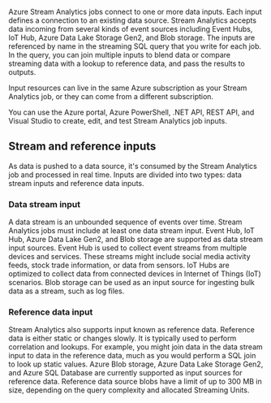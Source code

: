 Azure Stream Analytics jobs connect to one or more data inputs. Each input defines a connection to an existing data source. Stream Analytics accepts data incoming from several kinds of event sources including Event Hubs, IoT Hub, Azure Data Lake Storage Gen2, and Blob storage. The inputs are referenced by name in the streaming SQL query that you write for each job. In the query, you can join multiple inputs to blend data or compare streaming data with a lookup to reference data, and pass the results to outputs.

Input resources can live in the same Azure subscription as your Stream Analytics job, or they can come from a different subscription.

You can use the Azure portal, Azure PowerShell, .NET API, REST API, and Visual Studio to create, edit, and test Stream Analytics job inputs.

## Stream and reference inputs

As data is pushed to a data source, it's consumed by the Stream Analytics job and processed in real time. Inputs are divided into two types: data stream inputs and reference data inputs.

### Data stream input

A data stream is an unbounded sequence of events over time. Stream Analytics jobs must include at least one data stream input. Event Hub, IoT Hub, Azure Data Lake Gen2, and Blob storage are supported as data stream input sources. Event Hub is used to collect event streams from multiple devices and services. These streams might include social media activity feeds, stock trade information, or data from sensors. IoT Hubs are optimized to collect data from connected devices in Internet of Things (IoT) scenarios. Blob storage can be used as an input source for ingesting bulk data as a stream, such as log files.

### Reference data input

Stream Analytics also supports input known as reference data. Reference data is either static or changes slowly. It is typically used to perform correlation and lookups. For example, you might join data in the data stream input to data in the reference data, much as you would perform a SQL join to look up static values. Azure Blob storage, Azure Data Lake Storage Gen2, and Azure SQL Database are currently supported as input sources for reference data. Reference data source blobs have a limit of up to 300 MB in size, depending on the query complexity and allocated Streaming Units.
